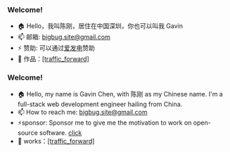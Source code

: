 ### Welcome!

- 🏠 Hello，我叫陈刚，居住在中国深圳，你也可以叫我 Gavin
- 📫 邮箱: bigbug.site@gmail.com
- ⚡ 赞助:  可以通过[爱发电](https://ifdian.net/a/bigbug-gg)赞助
- 🌱 作品：[[traffic_forward]](https://crates.io/crates/traffic_forward)



### Welcome!

- 🏠 Hello, my name is Gavin Chen, with 陈刚 as my Chinese name. I'm a full-stack web development engineer hailing from China.
- 📫 How to reach me: bigbug.site@gmail.com
- ⚡sponsor: Sponsor me to give me the motivation to work on open-source software. [click](https://ifdian.net/a/bigbug-gg)
- 🌱 works：[[traffic_forward]](https://crates.io/crates/traffic_forward)

<!--
**bigbug-gg/bigbug-gg** is a ✨ _special_ ✨ repository because its `README.md` (this file) appears on your GitHub profile.

Here are some ideas to get you started:

- 🔭 I’m currently working on ...
- 🌱 I’m currently learning ...
- 👯 I’m looking to collaborate on ...
- 🤔 I’m looking for help with ...
- 💬 Ask me about ...
- 📫 How to reach me: ...
- 😄 Pronouns: ...
- ⚡ Fun fact: ...
-->
